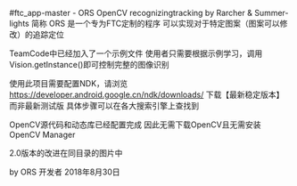 #ftc_app-master  -  ORS
OpenCV recognizingtracking by Rarcher & Summer-lights 简称 ORS
是一个专为FTC定制的程序
可以实现对于特定图案（图案可以修改）的追踪定位

TeamCode中已经加入了一个示例文件
使用者只需要根据示例学习，调用Vision.getInstance()即可控制完整的图像识别

使用此项目需要配置NDK，请浏览
https://developer.android.google.cn/ndk/downloads/
下载【最新稳定版本】而非最新测试版
具体步骤可以在各大搜索引擎上查找到

OpenCV源代码和动态库已经配置完成
因此无需下载OpenCV且无需安装OpenCV Manager

2.0版本的改进在同目录的图片中

by ORS 开发者
2018年8月30日
